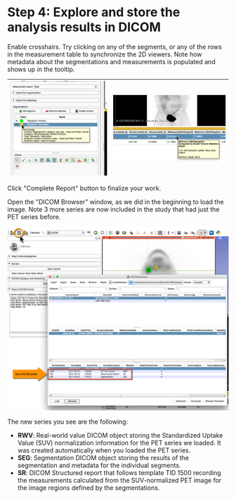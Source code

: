 # Step 4: Explore and store the analysis results in DICOM

Enable crosshairs. Try clicking on any of the segments, or any of the rows in the measurement table to synchronize the 2D viewers. Note how metadata about the segmentations and measurements is populated and shows up in the tooltip.

| ![](../../.gitbook/assets/segmented-segments.png) | ![](../../.gitbook/assets/segmented-measurements.png) |
| :--- | :--- |


Click "Complete Report" button to finalize your work.

Open the "DICOM Browser" window, as we did in the beginning to load the image. Note 3 more series are now included in the study that had just the PET series before.

![](../../.gitbook/assets/qr-exported.png)

The new series you see are the following:

* **RWV**: Real-world value DICOM object storing the Standardized Uptake Value \(SUV\) normalization information for the PET series we loaded. It was created automatically when you loaded the PET series.
* **SEG**: Segmentation DICOM object storing the results of the segmentation and metadata for the individual segments.
* **SR**: DICOM Structured report that follows template TID 1500 recording the measurements calculated from the SUV-normalized PET image for the image regions defined by the segmentations.

